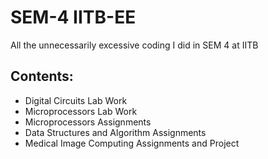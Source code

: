 # SEM-4 IITB-EE

All the unnecessarily excessive coding I did in SEM 4 at IITB

## Contents: 

* Digital Circuits Lab Work
* Microprocessors Lab Work
* Microprocessors Assignments
* Data Structures and Algorithm Assignments
* Medical Image Computing Assignments and Project
